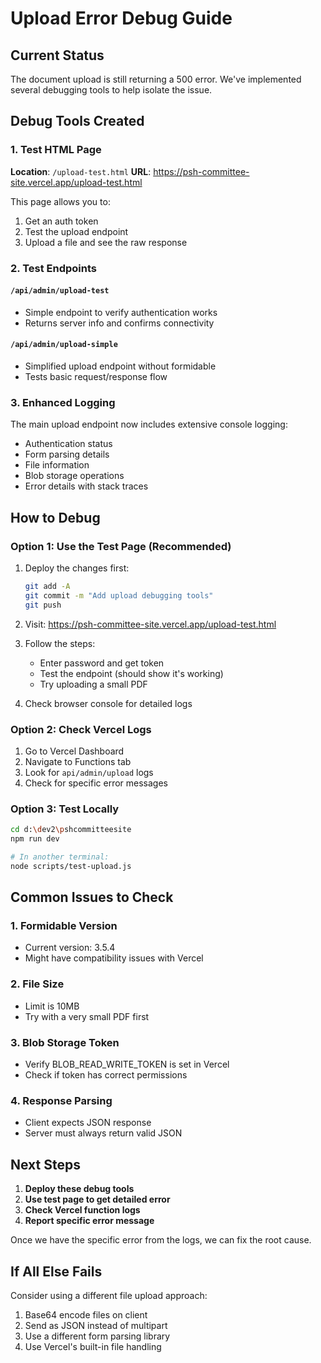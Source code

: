 # Upload Error Debug Guide

## Current Status
The document upload is still returning a 500 error. We've implemented several debugging tools to help isolate the issue.

## Debug Tools Created

### 1. Test HTML Page
**Location**: `/upload-test.html`
**URL**: https://psh-committee-site.vercel.app/upload-test.html

This page allows you to:
1. Get an auth token
2. Test the upload endpoint
3. Upload a file and see the raw response

### 2. Test Endpoints

#### `/api/admin/upload-test`
- Simple endpoint to verify authentication works
- Returns server info and confirms connectivity

#### `/api/admin/upload-simple`
- Simplified upload endpoint without formidable
- Tests basic request/response flow

### 3. Enhanced Logging
The main upload endpoint now includes extensive console logging:
- Authentication status
- Form parsing details
- File information
- Blob storage operations
- Error details with stack traces

## How to Debug

### Option 1: Use the Test Page (Recommended)
1. Deploy the changes first:
   ```bash
   git add -A
   git commit -m "Add upload debugging tools"
   git push
   ```

2. Visit: https://psh-committee-site.vercel.app/upload-test.html

3. Follow the steps:
   - Enter password and get token
   - Test the endpoint (should show it's working)
   - Try uploading a small PDF

4. Check browser console for detailed logs

### Option 2: Check Vercel Logs
1. Go to Vercel Dashboard
2. Navigate to Functions tab
3. Look for `api/admin/upload` logs
4. Check for specific error messages

### Option 3: Test Locally
```bash
cd d:\dev2\pshcommitteesite
npm run dev

# In another terminal:
node scripts/test-upload.js
```

## Common Issues to Check

### 1. Formidable Version
- Current version: 3.5.4
- Might have compatibility issues with Vercel

### 2. File Size
- Limit is 10MB
- Try with a very small PDF first

### 3. Blob Storage Token
- Verify BLOB_READ_WRITE_TOKEN is set in Vercel
- Check if token has correct permissions

### 4. Response Parsing
- Client expects JSON response
- Server must always return valid JSON

## Next Steps

1. **Deploy these debug tools**
2. **Use test page to get detailed error**
3. **Check Vercel function logs**
4. **Report specific error message**

Once we have the specific error from the logs, we can fix the root cause.

## If All Else Fails

Consider using a different file upload approach:
1. Base64 encode files on client
2. Send as JSON instead of multipart
3. Use a different form parsing library
4. Use Vercel's built-in file handling